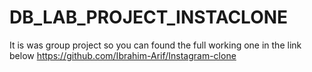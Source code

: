 # DB_LAB_PROJECT_INSTACLONE

It is was group project so you can found the full 
working one in the link below
https://github.com/Ibrahim-Arif/Instagram-clone
